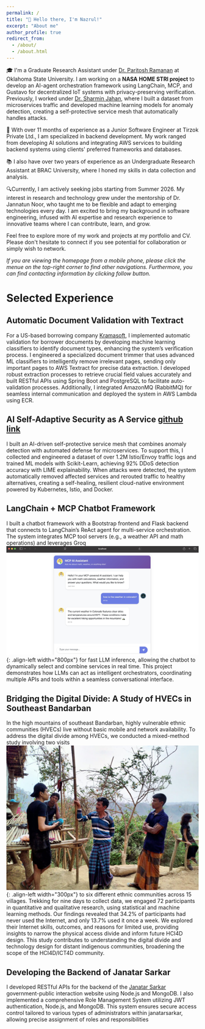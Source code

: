 ```yaml
---
permalink: /
title: "👋 Hello there, I'm Nazrul!"
excerpt: "About me"
author_profile: true
redirect_from:
  - /about/
  - /about.html
---
```




🎓 I'm a Graduate Research Assistant under [Dr. Paritosh Ramanan](https://ceat.okstate.edu/iem/people/ramanan-faculty-profile.html) at Oklahoma State University. I am working on a **NASA HOME STRI project** to develop an AI-agent orchestration framework using LangChain, MCP, and Gustavo for decentralized IoT systems with privacy-preserving verification. Previously, I worked under [Dr. Sharmin Jahan](https://experts.okstate.edu/sharmin.jahan), where I built a dataset from microservices traffic and developed machine learning models for anomaly detection, creating a self-protective service mesh that automatically handles attacks.


💼 With over 11 months of experience as a Junior Software Engineer at Tirzok Private Ltd., I am specialized in backend development. My work ranged from developing AI solutions and integrating AWS services to building backend systems using clients' preferred frameworks and databases.


📚 I also have over two years of experience as an Undergraduate Research Assistant at BRAC University, where I honed my skills in data collection and analysis.

🔍Currently, I am actively seeking jobs starting from Summer 2026. My interest in research and technology grew under the mentorship of Dr. Jannatun Noor, who taught me to be flexible and adapt to emerging technologies every day. I am excited to bring my background in software engineering, infused with AI expertise and research experience to innovative teams where I can contribute, learn, and grow.

Feel free to explore more of my work and projects at my portfolio and CV. Please don't hesitate to connect if you see potential for collaboration or simply wish to network. 

*If you are viewing the homepage from a mobile phone, please click the menue on the top-right corner to find other navigations. Furthermore, you can find contacting information by clicking follow button.*

# Selected Experience

## Automatic Document Validation with Textract

For a US-based borrowing company [Kramasoft](https://kramasoft.com/landing), I implemented automatic validation for borrower documents by developing machine learning classifiers to identify document types, enhancing the system’s verification process. I engineered a specialized document trimmer that uses advanced ML classifiers to intelligently remove irrelevant pages, sending only important pages to AWS Textract for precise data extraction. I developed robust extraction processes to retrieve crucial field values accurately and built RESTful APIs using Spring Boot and PostgreSQL to facilitate auto-validation processes. Additionally, I integrated AmazonMQ (RabbitMQ) for seamless internal communication and deployed the system in AWS Lambda using ECR. 

## AI Self-Adaptive Security as A Service [github link](https://github.com/nazrulhuda/AI-Driven-Anamoly-Detector-as-a-service)
I built an AI-driven self-protective service mesh that combines anomaly detection with automated defense for microservices. To support this, I collected and engineered a dataset of over 1.2M Istio/Envoy traffic logs and trained ML models with Scikit-Learn, achieving 92% DDoS detection accuracy with LIME explainability. When attacks were detected, the system automatically removed affected services and rerouted traffic to healthy alternatives, creating a self-healing, resilient cloud-native environment powered by Kubernetes, Istio, and Docker.

## LangChain + MCP Chatbot Framework 

I built a chatbot framework with a Bootstrap frontend and Flask backend that connects to LangChain’s ReAct agent for multi-service orchestration. The system integrates MCP tool servers (e.g., a weather API and math operations) and leverages Groq![Illustration of combining vision and language modalities](images/ii.jpeg){: .align-left width="800px"} for fast LLM inference, allowing the chatbot to dynamically select and combine services in real time. This project demonstrates how LLMs can act as intelligent orchestrators, coordinating multiple APIs and tools within a seamless conversational interface.

## Bridging the Digital Divide: A Study of HVECs in Southeast Bandarban
In the high mountains of southeast Bandarban, highly vulnerable ethnic communities (HVECs) live without basic mobile and network availability. To address the digital divide among HVECs, we conducted a mixed-method study involving two visits ![Illustration of combining vision and language modalities](images/o.jpg){: .align-left width="300px"} to six different ethnic communities across 15 villages. Trekking for nine days to collect data, we engaged 72 participants in quantitative and qualitative research, using statistical and machine learning methods. Our findings revealed that 34.2% of participants had never used the Internet, and only 13.7% used it once a week. We explored their Internet skills, outcomes, and reasons for limited use, providing insights to narrow the physical access divide and inform future HCI4D design. This study contributes to understanding the digital divide and technology design for distant indigenous communities, broadening the scope of the HCI4D/ICT4D community.

## Developing the Backend of Janatar Sarkar

I developed RESTful APIs for the backend of the [Janatar Sarkar](https://janatarsarkar.gov.bd/) government-public interaction website using Node.js and MongoDB. I also implemented a comprehensive Role Management System utilizing JWT authentication, Node.js, and MongoDB. This system ensures secure access control tailored to various types of administrators within janatarsarkar, allowing precise assignment of roles and responsibilities
